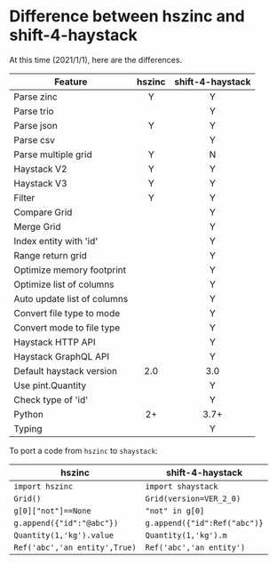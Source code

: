 # Difference between hszinc and shift-4-haystack

At this time (2021/1/1), here are the differences.

| Feature                        | hszinc | shift-4-haystack |
| ------------------------------ |:---:|:---:|
| Parse zinc                     |  Y  |  Y  |
| Parse trio                     |     |  Y  |
| Parse json                     |  Y  |  Y  |
| Parse csv                      |     |  Y  |
| Parse multiple grid            |  Y  |  N  |
| Haystack V2                    |  Y  |  Y  |
| Haystack V3                    |  Y  |  Y  |
| Filter                         |  Y  |  Y  |
| Compare Grid                   |     |  Y  |
| Merge Grid                     |     |  Y  |
| Index entity with 'id'         |     |  Y  |
| Range return grid              |     |  Y  |
| Optimize memory footprint      |     |  Y  |
| Optimize list of columns       |     |  Y  |
| Auto update list of columns    |     |  Y  |
| Convert file type to mode      |     |  Y  |
| Convert mode to file type      |     |  Y  |
| Haystack HTTP API              |     |  Y  |
| Haystack GraphQL API           |     |  Y  |
| Default haystack version       | 2.0 | 3.0 |
| Use pint.Quantity              |     |  Y  |
| Check type of 'id'             |     |  Y  |
| Python                         | 2+  | 3.7+|
| Typing                         |     |  Y  |

To port a code from `hszinc` to `shaystack`:

|  hszinc                       | shift-4-haystack              |
| ----------------------------- | ----------------------------- |
| `import hszinc`               | `import shaystack`            |
| `Grid()`                      | `Grid(version=VER_2_0)`       |
| `g[0]["not"]==None`           | `"not" in g[0]`               |
| `g.append({"id":"@abc"})`     | `g.append({"id":Ref("abc")}`  |
| `Quantity(1,'kg').value`      | `Quantity(1,'kg').m`          |
| `Ref('abc','an entity',True)` | `Ref('abc','an entity')`      |
